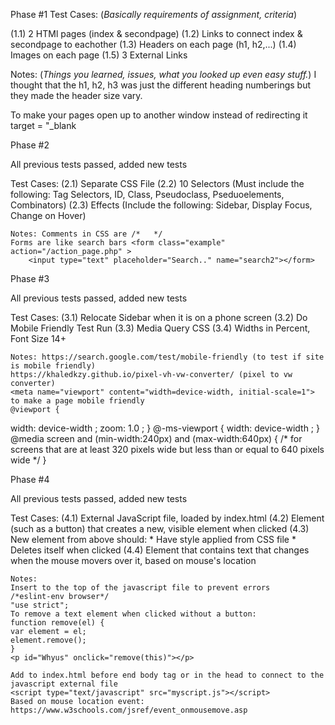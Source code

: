Phase #1
  Test Cases: (*Basically requirements of assignment, criteria*)
  
  (1.1) 2 HTMl pages (index & secondpage)
  (1.2) Links to connect index & secondpage to eachother
  (1.3) Headers on each page (h1, h2,...)
  (1.4) Images on each page
  (1.5) 3 External Links
  
  Notes: (*Things you learned, issues, what you looked up even easy stuff.*)
    I thought that the h1, h2, h3 was just the different heading numberings but they made the header size vary. 
    
To make your pages open up to another window instead of redirecting it target = "_blank 


Phase #2
 
 All previous tests passed, added new tests

Test Cases:
    (2.1) Separate CSS File
    (2.2) 10 Selectors (Must include the following: Tag Selectors, ID, Class, Pseudoclass, Pseduoelements, Combinators)
    (2.3) Effects (Include the following: Sidebar, Display Focus, Change on Hover)
    
    Notes: Comments in CSS are /*   */
    Forms are like search bars <form class="example" action="/action_page.php" >
        <input type="text" placeholder="Search.." name="search2"></form>


Phase #3

All previous tests passed, added new tests

Test Cases:
    (3.1) Relocate Sidebar when it is on a phone screen
    (3.2) Do Mobile Friendly Test Run
    (3.3) Media Query CSS
    (3.4) Widths in Percent, Font Size 14+
    
    Notes: https://search.google.com/test/mobile-friendly (to test if site is mobile friendly)
    https://khaledkzy.github.io/pixel-vh-vw-converter/ (pixel to vw converter)
    <meta name="viewport" content="width=device-width, initial-scale=1"> to make a page mobile friendly
    @viewport {
  width: device-width ;
  zoom: 1.0 ;
}
@-ms-viewport {
  width: device-width ;
}
@media screen and (min-width:240px) and (max-width:640px) {
  /* for screens that are at least 320 pixels wide but less than or equal to 640 pixels wide */
}

Phase #4

All previous tests passed, added new tests

Test Cases:
    (4.1) External JavaScript file, loaded by index.html
    (4.2) Element (such as a button) that creates a new, visible element when clicked
    (4.3) New element from above should:
            * Have style applied from CSS file
            * Deletes itself when clicked 
    (4.4) Element that contains text that changes when the mouse movers over it, based on mouse's location
    
    Notes:
    Insert to the top of the javascript file to prevent errors 
    /*eslint-env browser*/
    "use strict";
    To remove a text element when clicked without a button:
    function remove(el) {
    var element = el;
    element.remove();
    }
    <p id="Whyus" onclick="remove(this)"></p>
    
    Add to index.html before end body tag or in the head to connect to the javascript external file
    <script type="text/javascript" src="myscript.js"></script>
    Based on mouse location event: https://www.w3schools.com/jsref/event_onmousemove.asp



